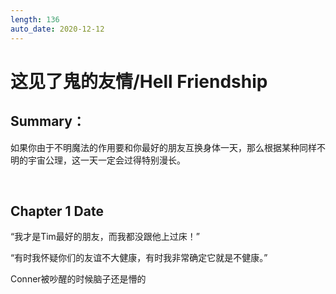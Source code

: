 ```yaml
---
length: 136
auto_date: 2020-12-12
---
```


# 这见了鬼的友情/Hell Friendship

## Summary：

如果你由于不明魔法的作用要和你最好的朋友互换身体一天，那么根据某种同样不明的宇宙公理，这一天一定会过得特别漫长。

<br>

## Chapter 1 Date

“我才是Tim最好的朋友，而我都没跟他上过床！”

“有时我怀疑你们的友谊不大健康，有时我非常确定它就是不健康。”

Conner被吵醒的时候脑子还是懵的
